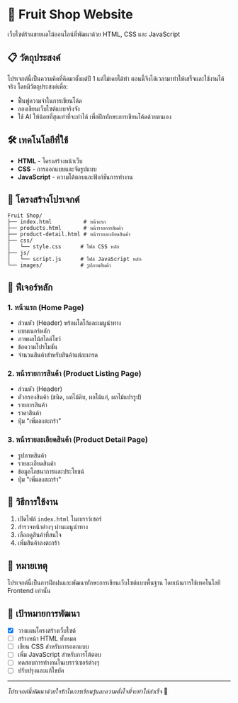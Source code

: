 # 🍎 Fruit Shop Website

เว็บไซต์ร้านขายผลไม้ออนไลน์ที่พัฒนาด้วย HTML, CSS และ JavaScript

## 📋 วัตถุประสงค์

โปรเจกต์นี้เป็นความคิดที่คิดมาตั้งแต่ปี 1 แต่ไม่เคยได้ทำ ตอนนี้จึงได้เวลามาทำให้เสร็จและใช้งานได้จริง โดยมีวัตถุประสงค์เพื่อ:
- ฟื้นฟูความจำในการเขียนโค้ด
- ลองเขียนเว็บไซต์แบบจริงจัง
- ใช้ AI ให้น้อยที่สุดเท่าที่จะทำได้ เพื่อฝึกทักษะการเขียนโค้ดด้วยตนเอง

## 🛠️ เทคโนโลยีที่ใช้

- **HTML** - โครงสร้างหน้าเว็บ
- **CSS** - การออกแบบและจัดรูปแบบ
- **JavaScript** - ความโต้ตอบและฟังก์ชันการทำงาน

## 📁 โครงสร้างโปรเจกต์

```
Fruit Shop/
├── index.html          # หน้าแรก
├── products.html       # หน้ารายการสินค้า
├── product-detail.html # หน้ารายละเอียดสินค้า
├── css/
│   └── style.css      # ไฟล์ CSS หลัก
├── js/
│   └── script.js      # ไฟล์ JavaScript หลัก
└── images/            # รูปภาพสินค้า
```

## 🎯 ฟีเจอร์หลัก

### 1. หน้าแรก (Home Page)
- ส่วนหัว (Header) พร้อมโลโก้และเมนูนำทาง
- แบนเนอร์หลัก
- ภาพผลไม้สไลด์โชว์
- ข้อความโปรโมชัน
- จำนวนสินค้าสำหรับสินค้าแต่ละเกรด

### 2. หน้ารายการสินค้า (Product Listing Page)
- ส่วนหัว (Header)
- ตัวกรองสินค้า (ชนิด, ผลไม้ดิบ, ผลไม้แก่, ผลไม้แปรรูป)
- รายการสินค้า
- ราคาสินค้า
- ปุ่ม "เพิ่มลงตะกร้า"

### 3. หน้ารายละเอียดสินค้า (Product Detail Page)
- รูปภาพสินค้า
- รายละเอียดสินค้า
- ข้อมูลโภชนาการและประโยชน์
- ปุ่ม "เพิ่มลงตะกร้า"

## 🚀 วิธีการใช้งาน

1. เปิดไฟล์ `index.html` ในเบราว์เซอร์
2. สำรวจหน้าต่างๆ ผ่านเมนูนำทาง
3. เลือกดูสินค้าที่สนใจ
4. เพิ่มสินค้าลงตะกร้า

## 📝 หมายเหตุ

โปรเจกต์นี้เป็นการฝึกฝนและพัฒนาทักษะการเขียนเว็บไซต์แบบพื้นฐาน โดยเน้นการใช้เทคโนโลยี Frontend เท่านั้น

## 🎯 เป้าหมายการพัฒนา

- [x] วางแผนโครงสร้างเว็บไซต์
- [ ] สร้างหน้า HTML ทั้งหมด
- [ ] เขียน CSS สำหรับการออกแบบ
- [ ] เพิ่ม JavaScript สำหรับการโต้ตอบ
- [ ] ทดสอบการทำงานในเบราว์เซอร์ต่างๆ
- [ ] ปรับปรุงและแก้ไขบัค

---
*โปรเจกต์นี้พัฒนาด้วยใจรักในการเรียนรู้และความตั้งใจที่จะทำให้สำเร็จ* 🌟